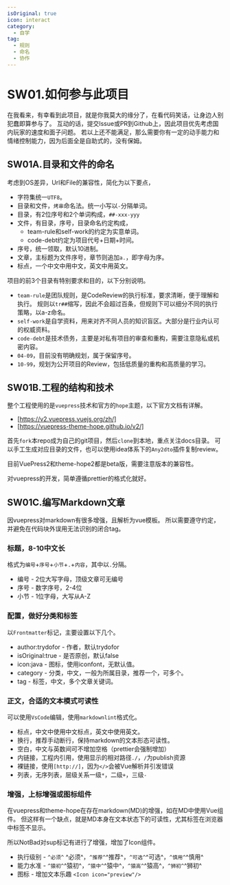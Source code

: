 ```yaml
---
isOriginal: true
icon: interact
category:
  - 自学
tag:
  - 规则
  - 命名
  - 协作
---
```


# SW01.如何参与此项目

在我看来，有幸看到此项目，就是你我莫大的缘分了，在看代码笑话，让身边人别犯蠢即算参与了。
互动的话，提交Issue或PR到Github上，因此项目优先考虑国内玩家的速度和面子问题。
若以上还不能满足，那么需要你有一定的动手能力和情绪控制能力，因为后面全是自助式的，没有保姆。

## SW01A.目录和文件的命名

考虑到OS差异，Url和File的兼容性，简化为以下要点，

* 字符集统一`UTF8`。
* 目录和文件，`烤串`命名法。统一小写以`-`分隔单词。
* 目录，有2位序号和2个单词构成，`##-xxx-yyy`
* 文件，有目录，序号，目录命名约定构成，
  + team-rule和self-work的约定为实意单词。
  + code-debt约定为项目代号+日期+时间。
* 序号，统一领取，默认10进制。
* 文章，主标题为文件序号，章节则追加`a.`，即字母为序。
* 标点，一个中文中用中文，英文中用英文。

项目的前3个目录有特别要求和目的，以下分别说明。

* `team-rule`是团队规则，是CodeReview的执行标准，要求清晰，便于理解和执行。
  规则以`tr##`缩写，因此不会超过百条，但规则下可以细分不同的执行策略，以a-z命名。
* `self-work`是自学资料，用来对齐不同人员的知识盲区。大部分是行业内认可的权威资料。
* `code-debt`是技术债务，主要是对私有项目的审查和重构，需要注意隐私或机密内容。
* `04-09`，目前没有明确规划，属于保留序号。
* `10-99`，规划为公开项目的Review，包括低质量的重构和高质量的学习。

## SW01B.工程的结构和技术

整个工程使用的是`vuepress`技术和官方的`hope`主题，以下官方文档有详解。

* [https://v2.vuepress.vuejs.org/zh/]
* [https://vuepress-theme-hope.github.io/v2/]

首先`fork`本repo成为自己的git项目，然后`clone`到本地，重点关注docs目录。
可以手工生成对应目录的文件，也可以使用idea体系下的`Any2dto`插件复制review。

目前VuePress2和theme-hope2都是beta版，需要注意版本的兼容性。

对vuepress的开发，简单遵循prettier的格式化就好。

## SW01C.编写Markdown文章

因vuepress对markdown有很多增强，且解析为vue模板。
所以需要遵守约定，并避免在代码块外误用无法识别的闭合tag。

### 标题，8-10中文长

格式为`编号`+`序号`+`小节`+`.`+`内容`，其中以`.`分隔。

* 编号 - 2位大写字母，顶级文章可无编号
* 序号 - 数字序号，2-4位
* 小节 - 1位字母，大写从A-Z

### 配置，做好分类和标签

以`Frontmatter`标记，主要设置以下几个。

* author:trydofor - 作者，默认trydofor
* isOriginal:true - 是否原创，默认false
* icon:java - 图标，使用iconfont，无默认值。
* category - 分类，中文，一般为所属目录，推荐一个，可多个。
* tag - 标签，中文，多个文章关键词。

### 正文，合适的文本模式可读性

可以使用`VsCode`编辑，使用`markdownlint`格式化。

* 标点，中文中使用中文标点，英文中使用英文。
* 换行，推荐手动断行，保持markdown的文本形态可读性。
* 空白，中文与英数间可不增加空格（prettier会强制增加）
* 内链接，工程内引用，使用显示的相对路径`./`，`/`为publish资源
* 裸链接，使用`[http://]`，因为`</>`会被Vue解析并引发错误
* 列表，无序列表，层级关系一级`*`，二级`+`，三级`-`

### 增强，上标增强或图标组件

在vuepress和theme-hope在存在markdown(MD)的增强，如在MD中使用Vue组件。
但这样有一个缺点，就是MD本身在文本状态下的可读性，尤其标签在浏览器中标签不显示。

所以NotBad对sup标记有进行了增强，增加了Icon组件。

* 执行级别 - `^必须^` ^必须^，`^推荐^`^推荐^，`^可选^`^可选^，`^慎用^`^慎用^
* 能力水准 - `^猿初^`^猿初^，`^猿中^`^猿中^，`^猿高^`^猿高^，`^狮初^`^狮初^
* 图标 - 增加文本乐趣 `<Icon icon="preview"/>` <Icon icon="preview"/>
